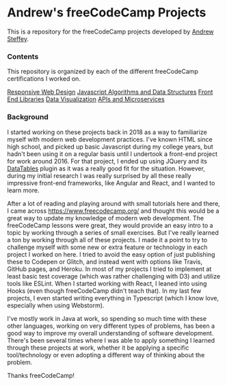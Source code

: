 # Andrew's freeCodeCamp Projects

This is a repository for the freeCodeCamp projects developed by [Andrew Steffey](https://www.freecodecamp.org/asteffey).

### Contents

This repository is organized by each of the different freeCodeCamp certifications I worked on.

[Responsive Web Design](responsive-web-design)
[Javascript Algorithms and Data Structures](javascript-algorithms-and-data-structures)
[Front End Libraries](front-end-libraries-projects)
[Data Visualization](data-visualization-projects)
[APIs and Microservices](apis-and-microservices-projects)

### Background

I started working on these projects back in 2018 as a way to familiarize myself with modern web development practices.
I've known HTML since high school, and picked up basic Javascript during my college years, but hadn't been using it
on a regular basis until I undertook a front-end project for work around 2016. For that project, I ended up using JQuery and its
[DataTables](https://datatables.net/) plugin as it was a really good fit for the situation. However, during my initial research
I was really surprised by all these really impressive front-end frameworks, like Angular and React, and I wanted to learn
more.

After a lot of reading and playing around with small tutorials here and there, I came across https://www.freecodecamp.org/
and thought this would be a great way to update my knowledge of modern web development. The freeCodeCamp lessons were great,
they would provide an easy intro to a topic by working through a series of small exercises. But I've really learned a ton by working
through all of these projects. I made it a point to try to challenge myself with some new or extra feature or
technology in each project I worked on here.  I tried to avoid the easy option of just publishing these to Codepen or Glitch,
and instead went with options like Travis, GitHub pages, and Heroku. In most of my projects I tried to implement
at least basic test coverage (which was rather challenging with D3) and utilize tools like ESLint.  When I started working
with React, I leaned into using Hooks (even though freeCodeCamp didn't teach that). In my last few projects, 
I even started writing everything in Typescript (which I know love, especially when using Webstorm).

I've mostly work in Java at work, so spending so much time with these other languages, working on very different types of
problems, has been a good way to improve my overall understanding of software development.  There's been several times
where I was able to apply something I learned through these projects at work, whether it be applying a specific
tool/technology or even adopting a different way of thinking about the problem.

Thanks freeCodeCamp!
